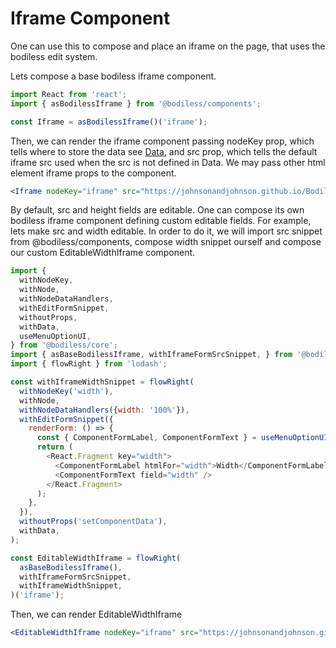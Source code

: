 # Iframe Component

  One can use this to compose and place an iframe on the page, that uses
  the bodiless edit system.

  Lets compose a base bodiless iframe component.

  ``` js
  import React from 'react';
  import { asBodilessIframe } from '@bodiless/components';

  const Iframe = asBodilessIframe()('iframe');
  ```

  Then, we can render the iframe component passing nodeKey prop, which tells where to store the data see [Data](Architecture/Data.md), and src prop, which tells the default iframe src used when the src is not defined in Data. We may pass other html element iframe props to the component.

  ``` jsx
  <Iframe nodeKey="iframe" src="https://johnsonandjohnson.github.io/Bodiless-JS/" />
 ```

  By default, src and height fields are editable. One can compose its own bodiless iframe component defining custom editable fields. For example, lets make src and width editable. In order to do it, we will import src snippet from @bodiless/components, compose width snippet ourself and compose our custom EditableWidthIframe component.

  ``` js
  import {
    withNodeKey,
    withNode,
    withNodeDataHandlers,
    withEditFormSnippet,
    withoutProps,
    withData,
    useMenuOptionUI,
  } from '@bodiless/core';
  import { asBaseBodilessIframe, withIframeFormSrcSnippet, } from '@bodiless/components';
  import { flowRight } from 'lodash';

  const withIframeWidthSnippet = flowRight(
    withNodeKey('width'),
    withNode,
    withNodeDataHandlers({width: '100%'}),
    withEditFormSnippet({
      renderForm: () => {
        const { ComponentFormLabel, ComponentFormText } = useMenuOptionUI();
        return (
          <React.Fragment key="width">
            <ComponentFormLabel htmlFor="width">Width</ComponentFormLabel>
            <ComponentFormText field="width" />
          </React.Fragment>
        );
      },
    }),
    withoutProps('setComponentData'),
    withData,
  );

  const EditableWidthIframe = flowRight(
    asBaseBodilessIframe(),
    withIframeFormSrcSnippet,
    withIframeWidthSnippet,
  )('iframe');

  ```

  Then, we can render EditableWidthIframe

``` jsx
<EditableWidthIframe nodeKey="iframe" src="https://johnsonandjohnson.github.io/Bodiless-JS/" />
```
